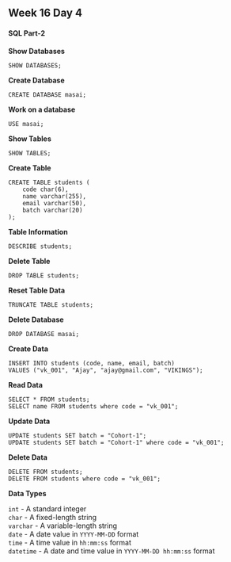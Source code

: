 ## Week 16 Day 4

#### SQL Part-2

**Show Databases**

```mysql
SHOW DATABASES;
```

**Create Database**

```mysql
CREATE DATABASE masai;
```

**Work on a database**

```mysql
USE masai;
```

**Show Tables**

```mysql
SHOW TABLES;
```

**Create Table**

```mysql
CREATE TABLE students (
    code char(6),
    name varchar(255),
    email varchar(50),
    batch varchar(20)
);
```

**Table Information**

```mysql
DESCRIBE students;
```

**Delete Table**

```mysql
DROP TABLE students;
```

**Reset Table Data**

```mysql
TRUNCATE TABLE students;
```

**Delete Database**

```mysql
DROP DATABASE masai;
```

**Create Data**

```mysql
INSERT INTO students (code, name, email, batch)
VALUES ("vk_001", "Ajay", "ajay@gmail.com", "VIKINGS");
```

**Read Data**
```mysql
SELECT * FROM students;
SELECT name FROM students where code = "vk_001";
```

**Update Data**

```mysql
UPDATE students SET batch = "Cohort-1";
UPDATE students SET batch = "Cohort-1" where code = "vk_001";
```

**Delete Data**

```mysql
DELETE FROM students;
DELETE FROM students where code = "vk_001";
```


**Data Types**

`int` - A standard integer  
`char` - A fixed-length string  
`varchar` - A variable-length string  
`date` - A date value in `YYYY-MM-DD` format  
`time` - A time value in `hh:mm:ss` format  
`datetime` - A date and time value in `YYYY-MM-DD hh:mm:ss` format